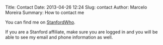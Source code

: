 Title: Contact
Date: 2013-04-26 12:24
Slug: contact
Author: Marcelo Moreira
Summary: How to contact me

You can find me on [StanfordWho](https://stanfordwho.stanford.edu/SWApp/detailAction.do?search=marcelo%20moreira&key=DR941B955).

If you are a Stanford affiliate, make sure you are logged in and you will be able to see my email and phone information as well.